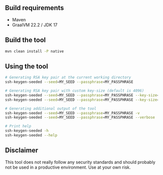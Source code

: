 ## Build requirements

- Maven
- GraalVM 22.2 / JDK 17 

## Build the tool

```bash
mvn clean install -P native
```

## Using the tool

```bash
# Generating RSA key pair at the current working directory
ssh-keygen-seeded --seed=MY_SEED --passphrase=MY_PASSPHRASE
```

```bash
# Generating RSA key pair with custom key-size (default is 4096)
ssh-keygen-seeded --seed=MY_SEED --passphrase=MY_PASSPHRASE --key-size=2048
ssh-keygen-seeded --seed=MY_SEED --passphrase=MY_PASSPHRASE --key-size=1024
```

```bash
# Generating additional output of the tool 
ssh-keygen-seeded --seed=MY_SEED --passphrase=MY_PASSPHRASE -v 
ssh-keygen-seeded --seed=MY_SEED --passphrase=MY_PASSPHRASE --verbose 
```

```bash
# Print help
ssh-keygen-seeded -h
ssh-keygen-seeded --help
```


## Disclaimer
This tool does not really follow any security standards and should probably 
not be used in a productive environment. Use at your own risk.